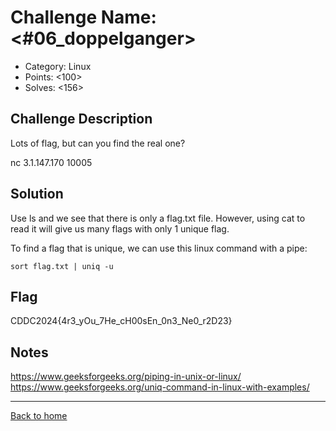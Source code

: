 # Challenge Name: <#06_doppelganger>

- Category: Linux
- Points: <100>
- Solves: <156>

## Challenge Description

Lots of flag, but can you find the real one?

nc 3.1.147.170 10005

## Solution

Use ls and we see that there is only a flag.txt file. However, using cat to read it will give us many flags with only 1 unique flag.

To find a flag that is unique, we can use this linux command with a pipe:

`sort flag.txt | uniq -u`

## Flag

CDDC2024{4r3_yOu_7He_cH00sEn_0n3_Ne0_r2D23}

## Notes

https://www.geeksforgeeks.org/piping-in-unix-or-linux/
https://www.geeksforgeeks.org/uniq-command-in-linux-with-examples/

---

[Back to home](https://github.com/kailermai/CTF-Writeups/tree/main/CDDC2024)
